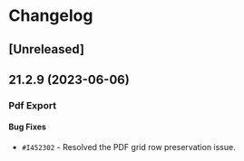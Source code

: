 # Changelog

## [Unreleased]

## 21.2.9 (2023-06-06)

### Pdf Export

#### Bug Fixes

- `#I452302` - Resolved the PDF grid row preservation issue.